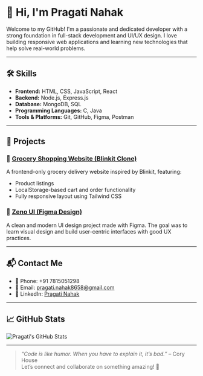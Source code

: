 # 👋 Hi, I'm Pragati Nahak

Welcome to my GitHub! I'm a passionate and dedicated developer with a strong foundation in full-stack development and UI/UX design. I love building responsive web applications and learning new technologies that help solve real-world problems.

---

## 🛠️ Skills

- **Frontend:** HTML, CSS, JavaScript, React
- **Backend:** Node.js, Express.js
- **Database:** MongoDB, SQL
- **Programming Languages:** C, Java
- **Tools & Platforms:** Git, GitHub, Figma, Postman

---

## 💼 Projects

### 🛒 [Grocery Shopping Website (Blinkit Clone)](https://github.com/pragatiricms/Qlith--Blikint-Clone-main.git)
A frontend-only grocery delivery website inspired by Blinkit, featuring:
- Product listings
- LocalStorage-based cart and order functionality
- Fully responsive layout using Tailwind CSS

### 🎨 [Zeno UI (Figma Design)](https://github.com/your-figma-repo)
A clean and modern UI design project made with Figma. The goal was to learn visual design and build user-centric interfaces with good UX practices.

---

## 📬 Contact Me

- 📱 Phone: +91 7815051298  
- 📧 Email: [pragati.nahak8658@gmail.com](mailto:pragati.nahak8658@gmail.com)  
- 🔗 LinkedIn: [Pragati Nahak](https://www.linkedin.com/in/pragati-nahak-26a6352a1?utm_source=share&utm_campaign=share_via&utm_content=profile&utm_medium=android_app)

---

## 📈 GitHub Stats

![Pragati's GitHub Stats](https://github-readme-stats.vercel.app/api?username=your-github-username&show_icons=true&theme=radical)

---

> *“Code is like humor. When you have to explain it, it’s bad.”* – Cory House  
Let’s connect and collaborate on something amazing! 🚀
